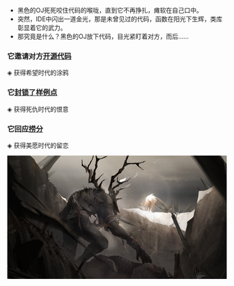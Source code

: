 - 黑色的OJ死死咬住代码的喉咙，直到它不再挣扎，瘫软在自己口中。
- 突然，IDE中闪出一道金光，那是未曾见过的代码，函数在阳光下生辉，类库彰显着它的武力。
- 那究竟是什么？黑色的OJ放下代码，目光紧盯着对方，而后……

### 它邀请对方[开源代码]()
◈ 获得希望时代的涂鸦
### 它[封锁了样例点]()
◈ 获得死仇时代的恨意
### 它回应[捞分]()
◈ 获得美愿时代的留恋

![相遇](https://github.com/maple2143/Hello-CS/blob/main/GMyhf%E7%9A%84%E6%97%A0%E7%BB%88%E5%A5%87%E8%AF%AD/%E4%B8%8D%E6%9C%9F%E8%80%8C%E9%81%87/%E7%9B%B8%E9%81%87.png)
